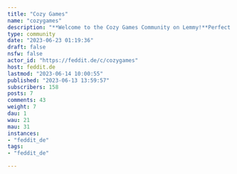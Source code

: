 ```yaml
---
title: "Cozy Games" 
name: "cozygames"
description: "**Welcome to the Cozy Games Community on Lemmy!**Perfect for those who love to unwind in a safe space with games that are cozy and stuffed with wholesomeness. Cute, fluffy and pillows very welcome!Share your serene adventures, your adorably quirky characters, or get the latest news and reviews about video games from the cozy corner of the gaming world.*Grab your Switches, PCs, iPads, Smartphones and Steam accounts and let the real-world stress melt away.****Feeling lost? Here are some other gaming communities across Lemmy:- [Patient Gamers](/c/patientgamers@lemmy.ml)- [Gaming](/c/gaming@beehaw.org)- [Automation Games](/c/automation_games@feddit.de)- [Adventure Games](/c/adventuregames@lemm.ee)- [Life Simulation Games](/c/lifesimulation@lemmy.world)- [Open Source Games](/c/opensourcegames@lemmy.ml)- [Free Games](/c/freegames@lemmy.ml)- [Incremental Games](incremental_games@lemmy.ml)***Not exactly video games but related:- [Forum Games](/c/forum_games@lemmy.world)- [Gamedev](/c/gamedev@lemmy.blahaj.zone)- [Linux Gaming](/c/linux_gaming@lemmy.ml)- [Boardgames](/c/boardgames@feddit.de)- [RPGs](/c/rpg@lemmy.ca)***Cozy but not a game:- [Cozy Places](/c/cozyplaces@lemmy.ml)"
type: community
date: "2023-06-23 01:19:36"
draft: false
nsfw: false
actor_id: "https://feddit.de/c/cozygames"
host: feddit.de
lastmod: "2023-06-14 10:00:55"
published: "2023-06-13 13:59:57"
subscribers: 158
posts: 7
comments: 43
weight: 7
dau: 1
wau: 21
mau: 31
instances:
- "feddit_de"
tags: 
- "feddit_de"

---
```

